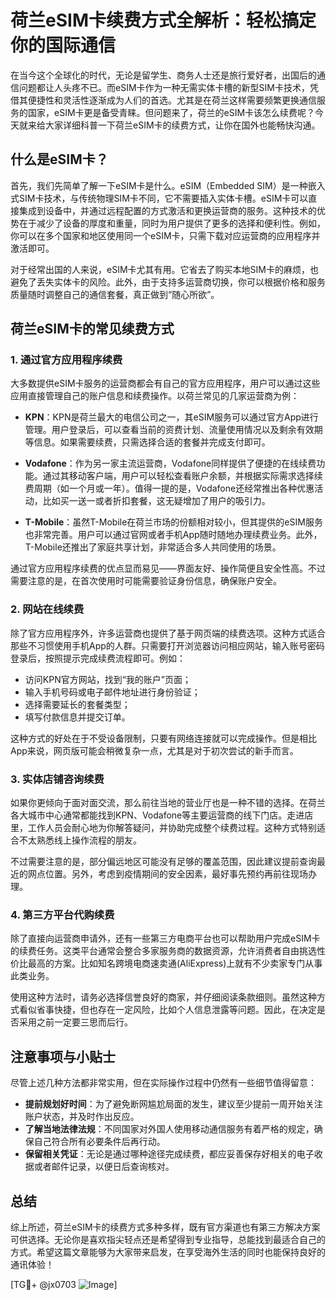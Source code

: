 # 荷兰eSIM卡续费方式全解析：轻松搞定你的国际通信

在当今这个全球化的时代，无论是留学生、商务人士还是旅行爱好者，出国后的通信问题都让人头疼不已。而eSIM卡作为一种无需实体卡槽的新型SIM卡技术，凭借其便捷性和灵活性逐渐成为人们的首选。尤其是在荷兰这样需要频繁更换通信服务的国家，eSIM卡更是备受青睐。但问题来了，荷兰的eSIM卡该怎么续费呢？今天就来给大家详细科普一下荷兰eSIM卡的续费方式，让你在国外也能畅快沟通。

## 什么是eSIM卡？

首先，我们先简单了解一下eSIM卡是什么。eSIM（Embedded SIM）是一种嵌入式SIM卡技术，与传统物理SIM卡不同，它不需要插入实体卡槽。eSIM卡可以直接集成到设备中，并通过远程配置的方式激活和更换运营商的服务。这种技术的优势在于减少了设备的厚度和重量，同时为用户提供了更多的选择和便利性。例如，你可以在多个国家和地区使用同一个eSIM卡，只需下载对应运营商的应用程序并激活即可。

对于经常出国的人来说，eSIM卡尤其有用。它省去了购买本地SIM卡的麻烦，也避免了丢失实体卡的风险。此外，由于支持多运营商切换，你可以根据价格和服务质量随时调整自己的通信套餐，真正做到“随心所欲”。

## 荷兰eSIM卡的常见续费方式

### 1. 通过官方应用程序续费

大多数提供eSIM卡服务的运营商都会有自己的官方应用程序，用户可以通过这些应用直接管理自己的账户信息和续费操作。以荷兰常见的几家运营商为例：

- **KPN**：KPN是荷兰最大的电信公司之一，其eSIM服务可以通过官方App进行管理。用户登录后，可以查看当前的资费计划、流量使用情况以及剩余有效期等信息。如果需要续费，只需选择合适的套餐并完成支付即可。
  
- **Vodafone**：作为另一家主流运营商，Vodafone同样提供了便捷的在线续费功能。通过其移动客户端，用户可以轻松查看账户余额，并根据实际需求选择续费周期（如一个月或一年）。值得一提的是，Vodafone还经常推出各种优惠活动，比如买一送一或者折扣套餐，这无疑增加了用户的吸引力。

- **T-Mobile**：虽然T-Mobile在荷兰市场的份额相对较小，但其提供的eSIM服务也非常完善。用户可以通过官网或者手机App随时随地办理续费业务。此外，T-Mobile还推出了家庭共享计划，非常适合多人共同使用的场景。

通过官方应用程序续费的优点显而易见——界面友好、操作简便且安全性高。不过需要注意的是，在首次使用时可能需要验证身份信息，确保账户安全。

### 2. 网站在线续费

除了官方应用程序外，许多运营商也提供了基于网页端的续费选项。这种方式适合那些不习惯使用手机App的人群。只需要打开浏览器访问相应网站，输入账号密码登录后，按照提示完成续费流程即可。例如：

- 访问KPN官方网站，找到“我的账户”页面；
- 输入手机号码或电子邮件地址进行身份验证；
- 选择需要延长的套餐类型；
- 填写付款信息并提交订单。

这种方式的好处在于不受设备限制，只要有网络连接就可以完成操作。但是相比App来说，网页版可能会稍微复杂一点，尤其是对于初次尝试的新手而言。

### 3. 实体店铺咨询续费

如果你更倾向于面对面交流，那么前往当地的营业厅也是一种不错的选择。在荷兰各大城市中心通常都能找到KPN、Vodafone等主要运营商的线下门店。走进店里，工作人员会耐心地为你解答疑问，并协助完成整个续费过程。这种方式特别适合不太熟悉线上操作流程的朋友。

不过需要注意的是，部分偏远地区可能没有足够的覆盖范围，因此建议提前查询最近的网点位置。另外，考虑到疫情期间的安全因素，最好事先预约再前往现场办理。

### 4. 第三方平台代购续费

除了直接向运营商申请外，还有一些第三方电商平台也可以帮助用户完成eSIM卡的续费任务。这类平台通常会整合多家服务商的数据资源，允许消费者自由挑选性价比最高的方案。比如知名跨境电商速卖通(AliExpress)上就有不少卖家专门从事此类业务。

使用这种方法时，请务必选择信誉良好的商家，并仔细阅读条款细则。虽然这种方式看似省事快捷，但也存在一定风险，比如个人信息泄露等问题。因此，在决定是否采用之前一定要三思而后行。

## 注意事项与小贴士

尽管上述几种方法都非常实用，但在实际操作过程中仍然有一些细节值得留意：

- **提前规划好时间**：为了避免断网尴尬局面的发生，建议至少提前一周开始关注账户状态，并及时作出反应。
- **了解当地法律法规**：不同国家对外国人使用移动通信服务有着严格的规定，确保自己符合所有必要条件后再行动。
- **保留相关凭证**：无论是通过哪种途径完成续费，都应妥善保存好相关的电子收据或者邮件记录，以便日后查询核对。

## 总结

综上所述，荷兰eSIM卡的续费方式多种多样，既有官方渠道也有第三方解决方案可供选择。无论你是喜欢指尖轻点还是希望得到专业指导，总能找到最适合自己的方式。希望这篇文章能够为大家带来启发，在享受海外生活的同时也能保持良好的通讯体验！

[TG💪+ @jx0703 ![Image](https://github.com/user-attachments/assets/dbca1d08-cadb-493c-b0ec-ad6f7a83f270)]